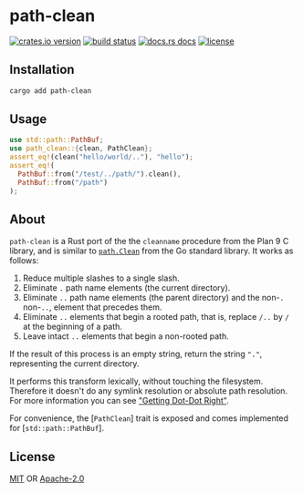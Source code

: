 # path-clean

[![crates.io version][1]][2]
[![build status][3]][4]
[![docs.rs docs][5]][6]
[![license][7]][8]

## Installation

```sh
cargo add path-clean
```

## Usage

```rust
use std::path::PathBuf;
use path_clean::{clean, PathClean};
assert_eq!(clean("hello/world/.."), "hello");
assert_eq!(
  PathBuf::from("/test/../path/").clean(),
  PathBuf::from("/path")
);
```

## About

`path-clean` is a Rust port of the the `cleanname` procedure from the Plan 9 C library, and is similar to [`path.Clean`](https://golang.org/pkg/path/#Clean) from the Go standard library. It works as follows:

  1. Reduce multiple slashes to a single slash.
  2. Eliminate `.` path name elements (the current directory).
  3. Eliminate `..` path name elements (the parent directory) and the non-`.` non-`..`, element that precedes them.
  4. Eliminate `..` elements that begin a rooted path, that is, replace `/..` by `/` at the beginning of a path.
  5. Leave intact `..` elements that begin a non-rooted path.

If the result of this process is an empty string, return the string `"."`, representing the current directory.

It performs this transform lexically, without touching the filesystem. Therefore it doesn't do any symlink resolution or absolute path resolution. For more information you can see ["Getting Dot-Dot Right"](https://9p.io/sys/doc/lexnames.html).

For convenience, the [`PathClean`] trait is exposed and comes implemented for [`std::path::PathBuf`].

## License
[MIT](./LICENSE-MIT) OR [Apache-2.0](./LICENSE-APACHE)


[1]: https://img.shields.io/crates/v/path-clean.svg?style=flat-square
[2]: https://crates.io/crates/path-clean
[3]: https://img.shields.io/github/workflow/status/danreeves/path-clean/CI?style=flat-square
[4]: https://github.com/danreeves/path-clean/actions
[5]: https://img.shields.io/badge/docs-latest-blue.svg?style=flat-square
[6]: https://docs.rs/path-clean
[7]: https://img.shields.io/crates/l/path-clean.svg?style=flat-square
[8]: #license

